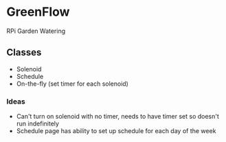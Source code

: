 # GreenFlow
RPi Garden Watering

## Classes
* Solenoid
* Schedule
* On-the-fly (set timer for each solenoid)

### Ideas
* Can't turn on solenoid with no timer, needs to have timer set so doesn't run indefinitely
* Schedule page has ability to set up schedule for each day of the week